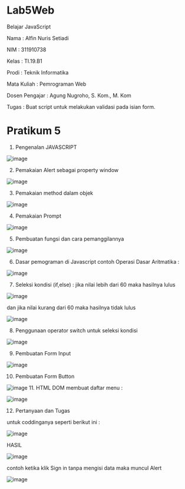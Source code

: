 # Lab5Web
Belajar JavaScript

Nama : Alfin Nuris Setiadi

NIM : 311910738

Kelas : TI.19.B1

Prodi : Teknik Informatika

Mata Kuliah : Pemrograman Web

Dosen Pengajar : Agung Nugroho, S. Kom., M. Kom

Tugas : Buat script untuk melakukan validasi pada isian form.

# Pratikum 5

1. Pengenalan JAVASCRIPT

![image](https://user-images.githubusercontent.com/81596397/116131459-9eb8aa00-a6f6-11eb-82da-5fd013ee06bd.png)

2. Pemakaian Alert sebagai property window 

![image](https://user-images.githubusercontent.com/81596397/116132656-fe638500-a6f7-11eb-9e75-06264e99a6f8.png)

3. Pemakaian method dalam objek 

![image](https://user-images.githubusercontent.com/81596397/116134288-ed1b7800-a6f9-11eb-8cfe-e1cb1a4b2a7a.png)


4.  Pemakaian Prompt 

![image](https://user-images.githubusercontent.com/81596397/116134005-957d0c80-a6f9-11eb-97d7-0c7e1941cabf.png)

5. Pembuatan fungsi dan cara pemanggilannya 

![image](https://user-images.githubusercontent.com/81596397/116134665-5c916780-a6fa-11eb-953e-03d824e1e0a9.png)

6. Dasar pemograman di Javascript contoh Operasi Dasar Aritmatika :

![image](https://user-images.githubusercontent.com/81596397/116135055-cf9ade00-a6fa-11eb-9193-d4c0241f998b.png)

7. Seleksi kondisi (if,else) :
jika nilai lebih dari 60 maka hasilnya lulus 

![image](https://user-images.githubusercontent.com/81596397/116135297-27d1e000-a6fb-11eb-9832-02421cbe1d9c.png)

dan jika nilai kurang dari 60 maka hasilnya tidak lulus 

![image](https://user-images.githubusercontent.com/81596397/116137481-cd864e80-a6fd-11eb-9434-d05852198568.png)

8. Penggunaan operator switch untuk seleksi kondisi 

![image](https://user-images.githubusercontent.com/81596397/116136422-7a5fcc00-a6fc-11eb-83a1-af57a30b834b.png)


9. Pembuatan Form Input 

![image](https://user-images.githubusercontent.com/81596397/116136577-ac712e00-a6fc-11eb-92f8-a45faa6b0f77.png)

10. Pembuatan Form Button 

![image](https://user-images.githubusercontent.com/81596397/116138237-c01d9400-a6fe-11eb-8bc7-1c7ed368eb07.png)
11. HTML DOM membuat daftar menu :

![image](https://user-images.githubusercontent.com/81596397/116138417-fb1fc780-a6fe-11eb-8732-3467a70d8d0d.png)

12. Pertanyaan dan Tugas

untuk coddinganya seperti berikut ini :

![image](https://user-images.githubusercontent.com/81596397/116138538-23a7c180-a6ff-11eb-81f5-91f49aab65b6.png)

HASIL

![image](https://user-images.githubusercontent.com/81596397/116138974-af215280-a6ff-11eb-9de4-7c8528581b01.png)

contoh ketika klik Sign in tanpa mengisi data maka muncul Alert

![image](https://user-images.githubusercontent.com/81596397/116139275-0a534500-a700-11eb-9af6-653ac8e68022.png)




